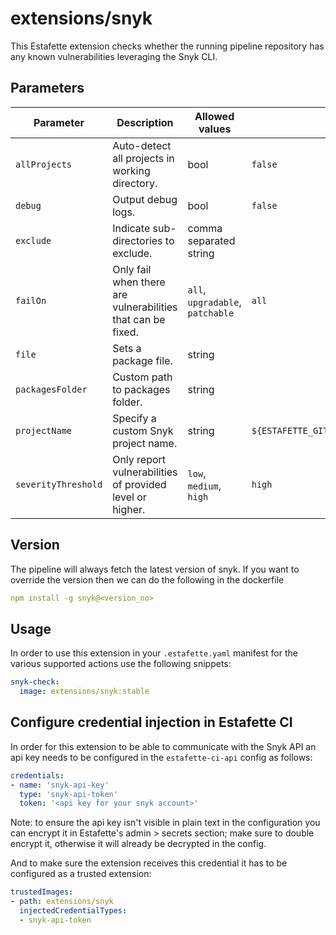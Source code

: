 # extensions/snyk

This Estafette extension checks whether the running pipeline repository has any known vulnerabilities leveraging the Snyk CLI.


## Parameters

| Parameter            | Description                                                 | Allowed values                   | Default value                                  |
| -------------------- | ----------------------------------------------------------- | -------------------------------- | ---------------------------------------------- |
| `allProjects`        | Auto-detect all projects in working directory.              | bool                             | `false`                                        |
| `debug`              | Output debug logs.                                          | bool                             | `false`                                        |
| `exclude`            | Indicate sub-directories to exclude.                        | comma separated string           |                                                |
| `failOn`             | Only fail when there are vulnerabilities that can be fixed. | `all`, `upgradable`, `patchable` | `all`                                          |
| `file`               | Sets a package file.                                        | string                           |                                                |
| `packagesFolder`     | Custom path to packages folder.                             | string                           |                                                |
| `projectName`        | Specify a custom Snyk project name.                         | string                           | `${ESTAFETTE_GIT_OWNER}/${ESTAFETTE_GIT_NAME}` |
| `severityThreshold`  | Only report vulnerabilities of provided level or higher.    | `low`, `medium`, `high`          | `high`                                         |

## Version
The pipeline will always fetch the latest version of snyk. If you want to override the version then we can do the following in the dockerfile
```yaml
npm install -g snyk@<version_no>
```

## Usage

In order to use this extension in your `.estafette.yaml` manifest for the various supported actions use the following snippets:

```yaml
snyk-check:
  image: extensions/snyk:stable
```

## Configure credential injection in Estafette CI

In order for this extension to be able to communicate with the Snyk API an api key needs to be configured in the `estafette-ci-api` config as follows:

```yaml
credentials:
- name: 'snyk-api-key'
  type: 'snyk-api-token'
  token: '<api key for your snyk account>'
```

Note: to ensure the api key isn't visible in plain text in the configuration you can encrypt it in Estafette's admin > secrets section; make sure to double encrypt it, otherwise it will already be decrypted in the config.

And to make sure the extension receives this credential it has to be configured as a trusted extension:

```yaml
trustedImages:
- path: extensions/snyk
  injectedCredentialTypes:
  - snyk-api-token
```